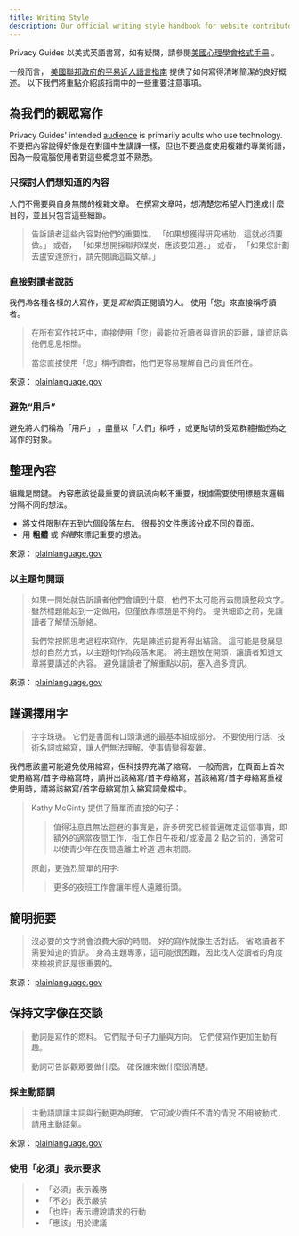 ```yaml
---
title: Writing Style
description: Our official writing style handbook for website contributors.
---
```


Privacy Guides 以美式英語書寫，如有疑問，請參閱[美國心理學會格式手冊](https://apastyle.apa.org/style-grammar-guidelines/grammar) 。

一般而言， [美國聯邦政府的平易近人語言指南](https://plainlanguage.gov/guidelines) 提供了如何寫得清晰簡潔的良好概述。 以下我們將重點介紹該指南中的一些重要注意事項。

## 為我們的觀眾寫作

Privacy Guides' intended [audience](https://plainlanguage.gov/guidelines/audience) is primarily adults who use technology. 不要把內容說得好像是在對國中生講課一樣，但也不要過度使用複雜的專業術語，因為一般電腦使用者對這些概念並不熟悉。

### 只探討人們想知道的內容

人們不需要與自身無關的複雜文章。 在撰寫文章時，想清楚您希望人們達成什麼目的，並且只包含這些細節。

> 告訴讀者這些內容對他們的重要性。 「如果想獲得研究補助，這就必須要做。」 或者， 「如果想開採聯邦煤炭，應該要知道。」 或者， 「如果您計劃去盧安達旅行，請先閱讀這篇文章。」

### 直接對讀者說話

我們*為*各種各樣的人寫作，更是*寫給*真正閱讀的人。 使用「您」來直接稱呼讀者。

> 在所有寫作技巧中，直接使用「您」最能拉近讀者與資訊的距離，讓資訊與他們息息相關。
> 
> 當您直接使用「您」稱呼讀者，他們更容易理解自己的責任所在。

來源： [plainlanguage.gov](https://plainlanguage.gov/guidelines/audience/address-the-user)

### 避免“用戶”

避免將人們稱為「用戶」 ，盡量以「人們」稱呼 ，或更貼切的受眾群體描述為之寫作的對象。

## 整理內容

組織是關鍵。 內容應該從最重要的資訊流向較不重要，根據需要使用標題來邏輯分隔不同的想法。

- 將文件限制在五到六個段落左右。 很長的文件應該分成不同的頁面。
- 用 **粗體** 或 *斜體*來標記重要的想法。

來源： [plainlanguage.gov](https://plainlanguage.gov/guidelines/design)

### 以主題句開頭

> 如果一開始就告訴讀者他們會讀到什麼，他們不太可能再去閱讀整段文字。 雖然標題能起到一定做用，但僅依靠標題是不夠的。 提供細節之前，先讓讀者了解情況脈絡。
> 
> 我們常按照思考過程來寫作，先是陳述前提再得出結論。 這可能是發展思想的自然方式，以主題句作為段落末尾。 將主題放在開頭，讓讀者知道文章將要講述的內容。 避免讓讀者了解重點以前，塞入過多資訊。

來源： [plainlanguage.gov](https://plainlanguage.gov/guidelines/organize/have-a-topic-sentence)

## 謹選擇用字

> 字字珠璣。 它們是書面和口頭溝通的最基本組成部分。 不要使用行話、技術名詞或縮寫，讓人們無法理解，使事情變得複雜。

我們應該盡可能避免使用縮寫，但科技界充滿了縮寫。 一般而言，在頁面上首次使用縮寫/首字母縮寫時，請拼出該縮寫/首字母縮寫，當該縮寫/首字母縮寫重複使用時，請將該縮寫/首字母縮寫加入縮寫詞彙檔中。

> Kathy McGinty 提供了簡單而直接的句子：
> 
> > 值得注意且無法迴避的事實是，許多研究已經普遍確定這個事實，即額外的適當夜間工作，指工作日午夜和/或凌晨 2 點之前的，通常可以使青少年在夜間遠離主幹道 週末期間。
> 
> 原創，更強烈簡單的用字:
> 
> > 更多的夜班工作會讓年輕人遠離街頭。

## 簡明扼要

> 沒必要的文字將會浪費大家的時間。 好的寫作就像生活對話。 省略讀者不需要知道的資訊。 身為主題專家，這可能很困難，因此找人從讀者的角度來檢視資訊是很重要的。

來源： [plainlanguage.gov](https://plainlanguage.gov/guidelines/concise)

## 保持文字像在交談

> 動詞是寫作的燃料。 它們賦予句子力量與方向。 它們使寫作更加生動有趣。
> 
> 動詞可告訴觀眾要做什麼。 確保誰來做什麼很清楚。

### 採主動語調

> 主動語調讓主詞與行動更為明確。 它可減少責任不清的情況 不用被動式，請用主動語氣。

來源： [plainlanguage.gov](https://plainlanguage.gov/guidelines/conversational/use-active-voice)

### 使用「必須」表示要求

> - 「必須」表示義務
> - 「不必」表示嚴禁
> - 「也許」表示禮貌請求的行動
> - 「應該」用於建議
